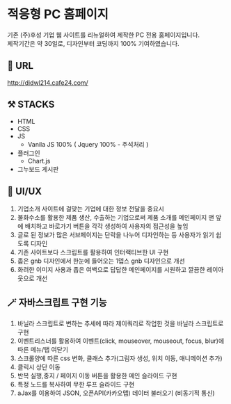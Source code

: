 # 적응형 PC 홈페이지
기존 (주)후성 기업 웹 사이트를 리뉴얼하여 제작한 PC 전용 홈페이지입니다.<br>
제작기간은 약 30일로, 디자인부터 코딩까지 100% 기여하였습니다.

## 🔗 URL
http://didwl214.cafe24.com/

## ⚒️ STACKS
* HTML
* CSS
* JS
  + Vanila JS 100% ( Jquery 100% - 주석처리 )
* 플러그인
  + Chart.js
* 그누보드 게시판

## 🌈 UI/UX
1. 기업소개 사이트에 걸맞는 기업에 대한 정보 전달을 중요시
2. 불화수소를 활용한 제품 생산, 수출하는 기업으로써 제품 소개를 메인페이지 맨 앞에 배치하고 바로가기 버튼을 각각 생성하여 사용자의 접근성을 높임
3. 글로 된 정보가 많은 서브페이지는 단락을 나누어 디자인하는 등 사용자가 읽기 쉽도록 디자인
4. 기존 사이트보다 스크립트를 활용하여 인터랙티브한 UI 구현
5. 좁은 gnb 디자인에서 한눈에 들어오는 1뎁스 gnb 디자인으로 개선
6. 화려한 이미지 사용과 좁은 여백으로 답답한 메인페이지를 시원하고 깔끔한 레이아웃으로 개선



## 🪄 자바스크립트 구현 기능
1. 바닐라 스크립트로 변하는 추세에 따라 제이쿼리로 작업한 것을 바닐라 스크립트로 구현
2. 이벤트리스너를 활용하여 이벤트(click, mouseover, mouseout, focus, blur)에 따른 메뉴/탭 여닫기
4. 스크롤양에 따른 css 변화, 클래스 추가(그림자 생성, 위치 이동, 애니메이션 추가)
5. 클릭시 상단 이동
6. 반복 실행,중지 / 페이지 이동 버튼을 활용한 메인 슬라이드 구현
7. 특정 노드를 복사하여 무한 루프 슬라이드 구현
8. aJax를 이용하여 JSON, 오픈API(카카오맵) 데이터 불러오기 (비동기적 통신)

